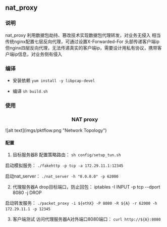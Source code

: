 ## nat_proxy

### 说明 
nat_proxy 利用数据包劫持、篡改技术实现数据包代理转发，对业务无侵入 
相当传统nginx配置七层反向代理，可通过设置X-Forwarded-For 头部传递客户端ip
但nginx四层反向代理，无法传递真实的客户端ip，需要设计用私有协议，携带客户端ip信息，对业务侧有侵入

### 编译 
- 安装依赖
`yum install -y libpcap-devel`

- 编译
`sh build.sh`

### 使用
<h3 align="center"> NAT proxy </h3>
![alt text](imgs/pktflow.png "Network Topology")

#### 配置
1. 目标服务器B
配置策略路由：
`sh config/setup_tun.sh`

启动模拟服务：
`./fakehttp -p tcp -a 172.29.11.1:12345`

启动nat_server：
`./nat_server -h "0.0.0.0" -p 62000`

2. 代理服务器A
drop目标端口，防止回包：
iptables -I INPUT -p tcp --dport 8080 -j DROP

启动转发服务：
`./packet_proxy -i ${ethX} -P 8080 -R ${A} -r 62000 -h 172.29.11.1 -p 12345
`

3. 客户端测试
访问代理服务器A对外端口8080端口：
`curl http://${A}:8080`

